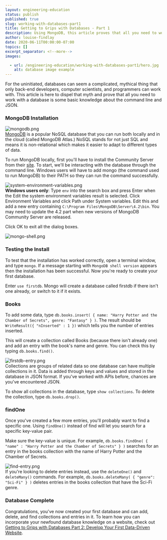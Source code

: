 ```yaml
---
layout: engineering-education
status: publish
published: true
slug: working-with-databases-part1
title: Getting to Grips with Databases - Part 1
description: Using MongoDB, this article proves that all you need to work with a database is some basic knowledge about the command line and JSON.
author: louise-findlay
date: 2020-06-11T00:00:00-07:00
topics: []
excerpt_separator: <!--more-->
images:

  - url: /engineering-education/working-with-databases-part1/hero.jpg
    alt: database image example
---
```

For the uninitiated, databases can seem a complicated, mythical thing that only back-end developers, computer scientists, and programmers can work with. This article is here to dispel that myth and prove that all you need to work with a database is some basic knowledge about the command line and JSON.

<!--more-->

### MongoDB Installation
![mongodb.png](/engineering-education/working-with-databases-part1/mongodb.png)<br>
[MongoDB](https://www.mongodb.com/) is a popular NoSQL database that you can run both locally and in the cloud (called MongoDB Atlas.) NoSQL stands for not just SQL and means it is non-relational which makes it easier to adapt to different types of data.

To run MongoDB locally, first you'll have to install the Community Server from their [site](https://www.mongodb.com/download-center/community). To start, we'll be interacting with the database through the command line. Windows users will have to add mongo (the command used to run MongoDB) to their PATH so they can run the command successfully.

![system-environment-variables.png](/engineering-education/working-with-databases-part1/system-environment-variables.png)<br>
**Windows users only**: Type `env` into the search box and press Enter when the Edit the system environment variables result is selected. Click Environment Variables and click Path under System variables. Edit this and add a new entry containing `C:\Program Files\MongoDB\Server\4.2\bin`. You may need to update the 4.2 part when new versions of MongoDB Community Server are released.

Click OK to exit all the dialog boxes.

![mongo-shell.png](/engineering-education/working-with-databases-part1/mongo-shell.png)

### Testing the Install
To test that the installation has worked correctly, open a terminal window, and type `mongo`. If a message starting with `MongoDB shell version` appears then the installation has been successful. Now you're ready to create your first database.

Enter `use firstdb`. Mongo will create a database called firstdb if there isn't one already, or switch to it if it exists.

### Books
To add some data, type `db.books.insert( { name: "Harry Potter and the Chamber of Secrets", genre: "Fantasy" } )`. The result should be `WriteResult({ "nInserted" : 1 })` which tells you the number of entries inserted.

This will create a collection called Books (because there isn't already one) and add an entry with the book's name and genre. You can check this by typing `db.books.find()`.

![firstdb-entry.png](/engineering-education/working-with-databases-part1/firstdb-entry.png)<br>
Collections are groups of related data so one database can have multiple collections in it. Data is added through keys and values and stored in the database in JSON format. If you've worked with APIs before, chances are you've encountered JSON.

To show all collections in the database, type `show collections`. To delete the collection, type `db.books.drop()`.

### findOne
Once you've created a few more entries, you'll probably want to find a specific one. Using `findOne()` instead of find will let you search for a specific key-value pair.

Make sure the key-value is unique. For example, `db.books.findOne( { "name" : "Harry Potter and the Chamber of Secrets" } )` searches for an entry in the books collection with the name of Harry Potter and the Chamber of Secrets.

![find-entry.png](/engineering-education/working-with-databases-part1/find-entry.png)<br>
If you're looking to delete entries instead, use the `deleteOne()` and `deleteMany()` commands. For example, `db.books.deleteMany( { "genre": "Sci-Fi" } )` deletes entries in the books collection that have the Sci-Fi genre.

### Database Complete
Congratulations, you've now created your first database and can add, delete, and find collections and entries in it. To learn how you can incorporate your newfound database knowledge on a website, check out [Getting to Grips with Databases Part 2: Develop Your First Data-Driven Website](/engineering-education/working-with-databases-part2/).
